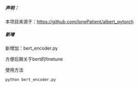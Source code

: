 ##### 声明：
本项目来源于：https://github.com/lonePatient/albert_pytorch

##### 新增
新增加：bert_encoder.py

方便后期关于bert的finetune

使用方法
```
python bert_encoder.py
```